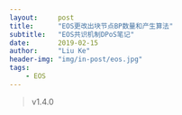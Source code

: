 ```yaml
---
layout:     post
title:      "EOS更改出块节点BP数量和产生算法"
subtitle:   "EOS共识机制DPoS笔记"
date:       2019-02-15
author:     "Liu Ke"
header-img: "img/in-post/eos.jpg"
tags:
    - EOS
---
```


> v1.4.0

